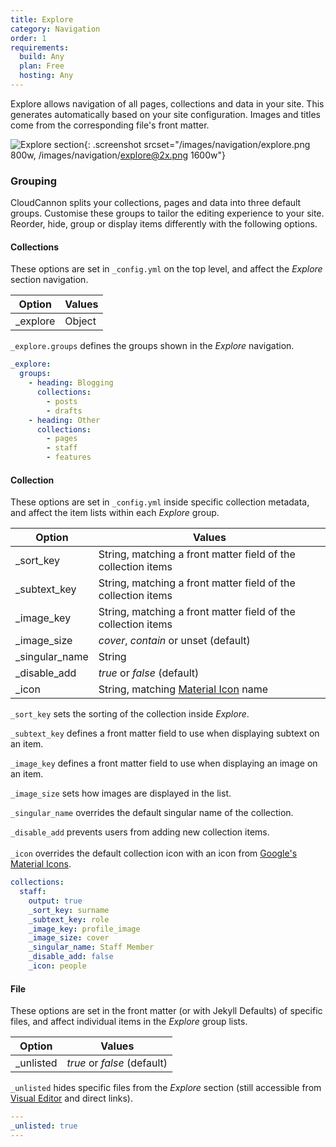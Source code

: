 ```yaml
---
title: Explore
category: Navigation
order: 1
requirements:
  build: Any
  plan: Free
  hosting: Any
---
```


Explore allows navigation of all pages, collections and data in your site. This generates automatically based on your site configuration. Images and titles come from the corresponding file's front matter.

![Explore section](/images/navigation/explore.png){: .screenshot srcset="/images/navigation/explore.png 800w, /images/navigation/explore@2x.png 1600w"}

### Grouping

CloudCannon splits your collections, pages and data into three default groups. Customise these groups to tailor the editing experience to your site. Reorder, hide, group or display items differently with the following options.

#### Collections

These options are set in `_config.yml` on the top level, and affect the *Explore* section navigation.

| Option | Values |
| --- | --- |
| \_explore | Object |

`_explore.groups` defines the groups shown in the *Explore* navigation.

```yaml
_explore:
  groups:
    - heading: Blogging
      collections:
        - posts
        - drafts
    - heading: Other
      collections:
        - pages
        - staff
        - features
```

#### Collection

These options are set in `_config.yml` inside specific collection metadata, and affect the item lists within each *Explore* group.

| Option | Values |
| --- | --- |
| \_sort\_key | String, matching a front matter field of the collection items |
| \_subtext\_key | String, matching a front matter field of the collection items |
| \_image\_key | String, matching a front matter field of the collection items |
| \_image\_size | *cover*, *contain* or unset (default) |
| \_singular\_name | String |
| \_disable\_add | *true* or *false* (default) |
| \_icon | String, matching [Material Icon](https://material.io/tools/icons/) name |

`_sort_key` sets the sorting of the collection inside *Explore*.

`_subtext_key` defines a front matter field to use when displaying subtext on an item.

`_image_key` defines a front matter field to use when displaying an image on an item.

`_image_size` sets how images are displayed in the list.

`_singular_name` overrides the default singular name of the collection.

`_disable_add` prevents users from adding new collection items.<br><br>`_icon` overrides the default collection icon with an icon from [Google's Material Icons](https://material.io/tools/icons/).

```yaml
collections:
  staff:
    output: true
    _sort_key: surname
    _subtext_key: role
    _image_key: profile_image
    _image_size: cover
    _singular_name: Staff Member
    _disable_add: false
    _icon: people
```

#### File

These options are set in the front matter (or with Jekyll Defaults) of specific files, and affect individual items in the *Explore* group lists.

| Option | Values |
| --- | --- |
| \_unlisted | *true* or *false* (default) |

`_unlisted` hides specific files from the *Explore* section (still accessible from [Visual Editor](/editing/visual-editor) and direct links).

```yaml
---
_unlisted: true
---
```